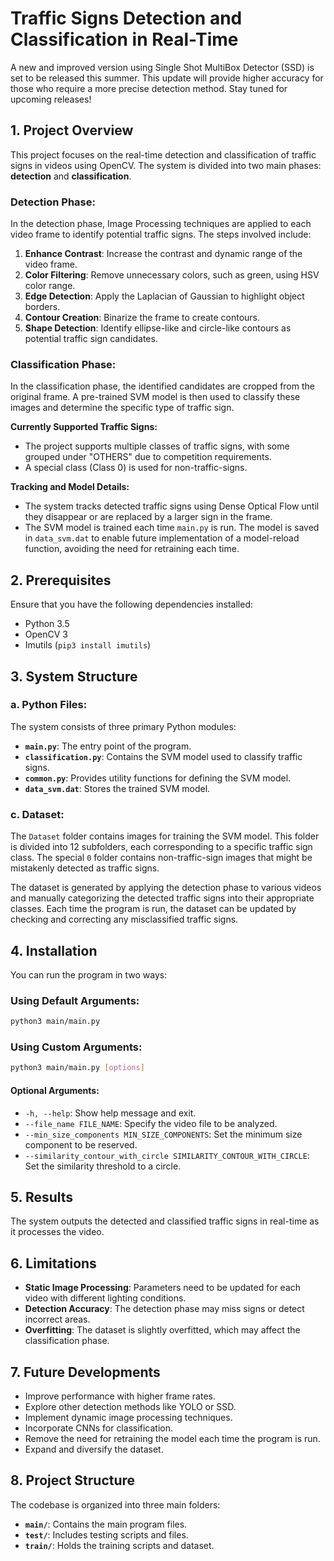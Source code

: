 # Traffic Signs Detection and Classification in Real-Time

A new and improved version using Single Shot MultiBox Detector (SSD) is set to be released this summer. This update will provide higher accuracy for those who require a more precise detection method. Stay tuned for upcoming releases!

## 1. Project Overview

This project focuses on the real-time detection and classification of traffic signs in videos using OpenCV. The system is divided into two main phases: **detection** and **classification**.

### Detection Phase:

In the detection phase, Image Processing techniques are applied to each video frame to identify potential traffic signs. The steps involved include:

1. **Enhance Contrast**: Increase the contrast and dynamic range of the video frame.
2. **Color Filtering**: Remove unnecessary colors, such as green, using HSV color range.
3. **Edge Detection**: Apply the Laplacian of Gaussian to highlight object borders.
4. **Contour Creation**: Binarize the frame to create contours.
5. **Shape Detection**: Identify ellipse-like and circle-like contours as potential traffic sign candidates.

### Classification Phase:

In the classification phase, the identified candidates are cropped from the original frame. A pre-trained SVM model is then used to classify these images and determine the specific type of traffic sign.

**Currently Supported Traffic Signs:**

- The project supports multiple classes of traffic signs, with some grouped under "OTHERS" due to competition requirements.
- A special class (Class 0) is used for non-traffic-signs.

**Tracking and Model Details:**

- The system tracks detected traffic signs using Dense Optical Flow until they disappear or are replaced by a larger sign in the frame.
- The SVM model is trained each time `main.py` is run. The model is saved in `data_svm.dat` to enable future implementation of a model-reload function, avoiding the need for retraining each time.

## 2. Prerequisites

Ensure that you have the following dependencies installed:

- Python 3.5
- OpenCV 3
- Imutils (`pip3 install imutils`)

## 3. System Structure

### a. Python Files:

The system consists of three primary Python modules:

- **`main.py`**: The entry point of the program.
- **`classification.py`**: Contains the SVM model used to classify traffic signs.
- **`common.py`**: Provides utility functions for defining the SVM model.
- **`data_svm.dat`**: Stores the trained SVM model.

### c. Dataset:

The `Dataset` folder contains images for training the SVM model. This folder is divided into 12 subfolders, each corresponding to a specific traffic sign class. The special `0` folder contains non-traffic-sign images that might be mistakenly detected as traffic signs.

The dataset is generated by applying the detection phase to various videos and manually categorizing the detected traffic signs into their appropriate classes. Each time the program is run, the dataset can be updated by checking and correcting any misclassified traffic signs.

## 4. Installation

You can run the program in two ways:

### Using Default Arguments:

```bash
python3 main/main.py
```

### Using Custom Arguments:

```bash
python3 main/main.py [options]
```

#### Optional Arguments:

- `-h, --help`: Show help message and exit.
- `--file_name FILE_NAME`: Specify the video file to be analyzed.
- `--min_size_components MIN_SIZE_COMPONENTS`: Set the minimum size component to be reserved.
- `--similarity_contour_with_circle SIMILARITY_CONTOUR_WITH_CIRCLE`: Set the similarity threshold to a circle.

## 5. Results

The system outputs the detected and classified traffic signs in real-time as it processes the video.

## 6. Limitations

- **Static Image Processing**: Parameters need to be updated for each video with different lighting conditions.
- **Detection Accuracy**: The detection phase may miss signs or detect incorrect areas.
- **Overfitting**: The dataset is slightly overfitted, which may affect the classification phase.

## 7. Future Developments

- Improve performance with higher frame rates.
- Explore other detection methods like YOLO or SSD.
- Implement dynamic image processing techniques.
- Incorporate CNNs for classification.
- Remove the need for retraining the model each time the program is run.
- Expand and diversify the dataset.

## 8. Project Structure

The codebase is organized into three main folders:

- **`main/`**: Contains the main program files.
- **`test/`**: Includes testing scripts and files.
- **`train/`**: Holds the training scripts and dataset.